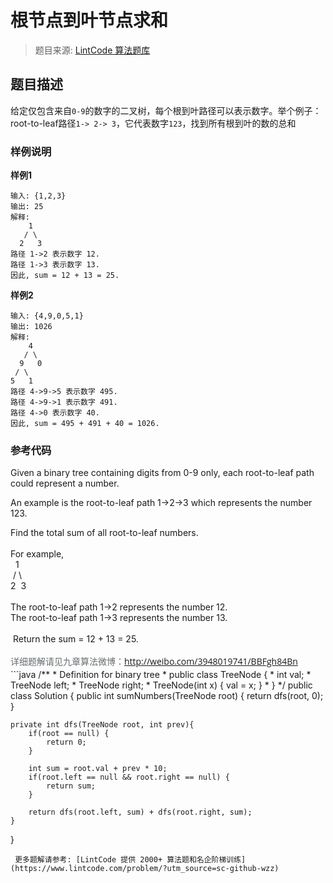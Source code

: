 # 根节点到叶节点求和
 > 题目来源: [LintCode 算法题库](https://www.lintcode.com/problem/sum-root-to-leaf-numbers/?utm_source=sc-github-wzz)
 ## 题目描述
 给定仅包含来自`0-9`的数字的二叉树，每个根到叶路径可以表示数字。举个例子：root-to-leaf路径`1-> 2-> 3`，它代表数字`123`，找到所有根到叶的数的总和
 ### 样例说明
 **样例1**

```
输入: {1,2,3}
输出: 25
解释:
    1
   / \
  2   3
路径 1->2 表示数字 12.
路径 1->3 表示数字 13.
因此, sum = 12 + 13 = 25.
```

**样例2**

```
输入: {4,9,0,5,1}
输出: 1026
解释:
    4
   / \
  9   0
 / \
5   1
路径 4->9->5 表示数字 495.
路径 4->9->1 表示数字 491.
路径 4->0 表示数字 40.
因此, sum = 495 + 491 + 40 = 1026.
```
 ### 参考代码
 Given a binary tree containing digits from 0-9 only, each root-to-leaf path could represent a number.&nbsp;<div>An example is the root-to-leaf path 1-&gt;2-&gt;3 which represents the number 123.&nbsp;
</div><div>Find the total sum of all root-to-leaf numbers.&nbsp;</div><div><br></div><div>For example,&nbsp;</div><div>&nbsp; 1&nbsp;</div><div>&nbsp;/ \&nbsp;</div><div>2 &nbsp;3&nbsp;</div><div><br></div><div>The root-to-leaf path 1-&gt;2 represents the number 12.&nbsp;</div><div>The root-to-leaf path 1-&gt;3 represents the number 13.&nbsp;</div><div><br></div><div>&nbsp;Return the sum = 12 + 13 = 25.</div><div><br></div><div><span style="color: rgb(102, 110, 112); font-family: 'Open Sans', Arial, sans-serif; line-height: 22.3999996185303px;">详细题解请见九章算法微博：</span><font color="#666e70" face="Open Sans, Arial, sans-serif"><span style="line-height: 22.3999996185303px;"><a href="http://weibo.com/3948019741/BBFgh84Bn" target="_blank">http://weibo.com/3948019741/BBFgh84Bn</a></span></font><br></div>
```java
/**
 * Definition for binary tree
 * public class TreeNode {
 *     int val;
 *     TreeNode left;
 *     TreeNode right;
 *     TreeNode(int x) { val = x; }
 * }
 */
public class Solution {
    public int sumNumbers(TreeNode root) {
        return dfs(root, 0);
    }

    private int dfs(TreeNode root, int prev){
        if(root == null) {
            return 0;
        }

        int sum = root.val + prev * 10;
        if(root.left == null && root.right == null) {
            return sum;
        }

        return dfs(root.left, sum) + dfs(root.right, sum);
    }
}
```
 更多题解请参考: [LintCode 提供 2000+ 算法题和名企阶梯训练](https://www.lintcode.com/problem/?utm_source=sc-github-wzz)